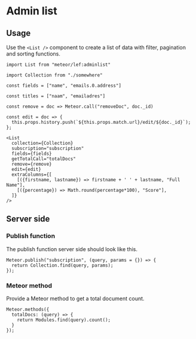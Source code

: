 # Admin list

## Usage

Use the `<List />` component to create a list of data with filter, pagination and sorting functions.

```JSX
import List from "meteor/lef:adminlist"

import Collection from "./somewhere"

const fields = ["name", "emails.0.address"]

const titles = ["naam", "emailadres"]

const remove = doc => Meteor.call("removeDoc", doc._id)

const edit = doc => {
  this.props.history.push(`${this.props.match.url}/edit/${doc._id}`);
};

<List
  collection={Collection}
  subscription="subscription"
  fields={fields}
  getTotalCall="totalDocs"
  remove={remove}
  edit={edit}
  extraColumns={[
    [({firstname, lastname}) => firstname + ' ' + lastname, "Full Name"],
    [({percentage}) => Math.round(percentage*100), "Score"],
  ]}
/>
```

## Server side

### Publish function

The publish function server side should look like this.

```JSX
Meteor.publish("subscription", (query, params = {}) => {
  return Collection.find(query, params);
});
```

### Meteor method

Provide a Meteor method to get a total document count.

```JS
Meteor.methods({
  totalDocs: (query) => {
    return Modules.find(query).count();
  }
});
```
